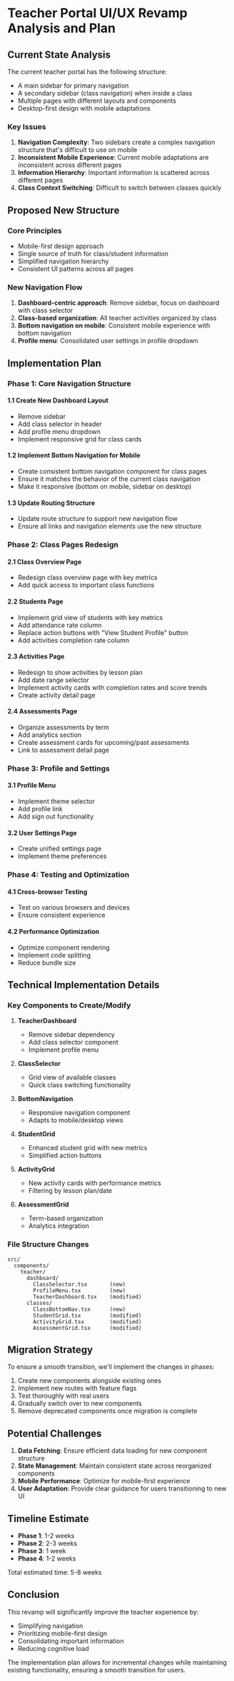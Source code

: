 # Teacher Portal UI/UX Revamp Analysis and Plan

## Current State Analysis

The current teacher portal has the following structure:
- A main sidebar for primary navigation
- A secondary sidebar (class navigation) when inside a class
- Multiple pages with different layouts and components
- Desktop-first design with mobile adaptations

### Key Issues

1. **Navigation Complexity**: Two sidebars create a complex navigation structure that's difficult to use on mobile
2. **Inconsistent Mobile Experience**: Current mobile adaptations are inconsistent across different pages
3. **Information Hierarchy**: Important information is scattered across different pages
4. **Class Context Switching**: Difficult to switch between classes quickly

## Proposed New Structure

### Core Principles
- Mobile-first design approach
- Single source of truth for class/student information
- Simplified navigation hierarchy
- Consistent UI patterns across all pages

### New Navigation Flow
1. **Dashboard-centric approach**: Remove sidebar, focus on dashboard with class selector
2. **Class-based organization**: All teacher activities organized by class
3. **Bottom navigation on mobile**: Consistent mobile experience with bottom navigation
4. **Profile menu**: Consolidated user settings in profile dropdown

## Implementation Plan

### Phase 1: Core Navigation Structure

#### 1.1 Create New Dashboard Layout
- Remove sidebar
- Add class selector in header
- Add profile menu dropdown
- Implement responsive grid for class cards

#### 1.2 Implement Bottom Navigation for Mobile
- Create consistent bottom navigation component for class pages
- Ensure it matches the behavior of the current class navigation
- Make it responsive (bottom on mobile, sidebar on desktop)

#### 1.3 Update Routing Structure
- Update route structure to support new navigation flow
- Ensure all links and navigation elements use the new structure

### Phase 2: Class Pages Redesign

#### 2.1 Class Overview Page
- Redesign class overview page with key metrics
- Add quick access to important class functions

#### 2.2 Students Page
- Implement grid view of students with key metrics
- Add attendance rate column
- Replace action buttons with "View Student Profile" button
- Add activities completion rate column

#### 2.3 Activities Page
- Redesign to show activities by lesson plan
- Add date range selector
- Implement activity cards with completion rates and score trends
- Create activity detail page

#### 2.4 Assessments Page
- Organize assessments by term
- Add analytics section
- Create assessment cards for upcoming/past assessments
- Link to assessment detail page

### Phase 3: Profile and Settings

#### 3.1 Profile Menu
- Implement theme selector
- Add profile link
- Add sign out functionality

#### 3.2 User Settings Page
- Create unified settings page
- Implement theme preferences

### Phase 4: Testing and Optimization

#### 4.1 Cross-browser Testing
- Test on various browsers and devices
- Ensure consistent experience

#### 4.2 Performance Optimization
- Optimize component rendering
- Implement code splitting
- Reduce bundle size

## Technical Implementation Details

### Key Components to Create/Modify

1. **TeacherDashboard**
   - Remove sidebar dependency
   - Add class selector component
   - Implement profile menu

2. **ClassSelector**
   - Grid view of available classes
   - Quick class switching functionality

3. **BottomNavigation**
   - Responsive navigation component
   - Adapts to mobile/desktop views

4. **StudentGrid**
   - Enhanced student grid with new metrics
   - Simplified action buttons

5. **ActivityGrid**
   - New activity cards with performance metrics
   - Filtering by lesson plan/date

6. **AssessmentGrid**
   - Term-based organization
   - Analytics integration

### File Structure Changes

```
src/
  components/
    teacher/
      dashboard/
        ClassSelector.tsx       (new)
        ProfileMenu.tsx         (new)
        TeacherDashboard.tsx    (modified)
      classes/
        ClassBottomNav.tsx      (new)
        StudentGrid.tsx         (modified)
        ActivityGrid.tsx        (modified)
        AssessmentGrid.tsx      (modified)
```

## Migration Strategy

To ensure a smooth transition, we'll implement the changes in phases:

1. Create new components alongside existing ones
2. Implement new routes with feature flags
3. Test thoroughly with real users
4. Gradually switch over to new components
5. Remove deprecated components once migration is complete

## Potential Challenges

1. **Data Fetching**: Ensure efficient data loading for new component structure
2. **State Management**: Maintain consistent state across reorganized components
3. **Mobile Performance**: Optimize for mobile-first experience
4. **User Adaptation**: Provide clear guidance for users transitioning to new UI

## Timeline Estimate

- **Phase 1**: 1-2 weeks
- **Phase 2**: 2-3 weeks
- **Phase 3**: 1 week
- **Phase 4**: 1-2 weeks

Total estimated time: 5-8 weeks

## Conclusion

This revamp will significantly improve the teacher experience by:
- Simplifying navigation
- Prioritizing mobile-first design
- Consolidating important information
- Reducing cognitive load

The implementation plan allows for incremental changes while maintaining existing functionality, ensuring a smooth transition for users.
